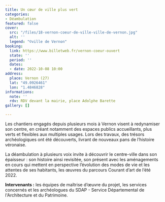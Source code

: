 ```yaml
---
title: Un cœur de ville plus vert
categories:
- Déambulation
featured: false
cover:
  src: "/files/18-vernon-coeur-de-ville-ville-de-vernon.jpg"
  alt: ''
  legend: "©ville de Vernon"
booking:
  link: https://www.billetweb.fr/vernon-coeur-ouvert
  state: ''
  period: ''
  dates:
  - date: 2022-10-08 10:00
address:
  place: Vernon (27)
  lat: "49.0926461"
  lon: "1.4846828"
informations:
  note: ''
  rdv: RDV devant la mairie, place Adolphe Barette
gallery: []

---
```

Les chantiers engagés depuis plusieurs mois à Vernon visent à redynamiser son centre, en créant notamment des espaces publics accueillants, plus verts et flexibles aux multiples usages. Lors des travaux, des trésors archéologiques ont été découverts, livrant de nouveaux pans de l’histoire véronaise. 

La déambulation à plusieurs voix invite à découvrir le centre-ville dans son épaisseur : son histoire ainsi revisitée, son présent avec les aménagements en cours qui mettent en perspective l’évolution des modes de vie et les attentes de ses habitants, les œuvres du parcours Courant d’art de l’été 2022.

**Intervenants :** les équipes de maîtrise d’œuvre du projet, les services concernés et les archéologues du SDAP - Service Départemental de l'Architecture et du Patrimoine.